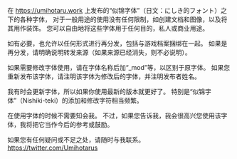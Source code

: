 在 https://umihotaru.work 上发布的“似锦字体”（日文：にしき的フォント）之下的各种字体，
对于一般用途的使用没有任何限制，如创建文档和图像，以及将其用作装饰。
您可以自由地将这些字体用于任何目的，私人或商业用途。

如有必要，也允许以任何形式进行再分发，包括与游戏档案捆绑在一起。
如果是再分发，请明确说明转发来源（如果来源已经消失，则不必说明）。

如果需要修改字体使用，请在字体名称后加“_mod”等，以区别于原字体。
如果您重新发布该字体，请注明该字体为修改后的字体，并注明发布者姓名。

我有时会更新字体，所以如果你使用最新的版本就更好了。
特别是“似锦字体”（Nishiki-teki）的添加和修改字符相当频繁。

在使用字体的时候不需要知会我。
不过，如果您告诉我，我会很高兴您使用该字体，我将把它当作今后的参考或鼓励。

如果您有任何疑问或不足之处，请随时与我联系。
https://twitter.com/Umihotarus
